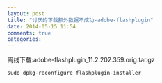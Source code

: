 ```yaml
---
layout: post
title: "讨厌的下载额外数据不成功-adobe-flashplugin"
date: 2014-05-15 11:54
comments: true
categories: 
---
```

离线下载:adobe-flashplugin_11.2.202.359.orig.tar.gz
```
sudo dpkg-reconfigure flashplugin-installer
```
